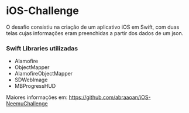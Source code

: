 # iOS-Challenge

O desafio consistiu na criação de um aplicativo iOS em Swift, com duas telas cujas informações eram preenchidas a partir dos dados de um json.   

### Swift Libraries utilizadas
- Alamofire
- ObjectMapper
- AlamofireObjectMapper
- SDWebImage
- MBProgressHUD

Maiores informações em: https://github.com/abraaoan/iOS-NeemuChallenge
